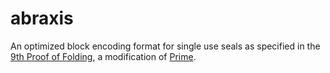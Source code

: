 # abraxis

An optimized block encoding format for single use seals as specified in the [9th Proof of Folding](https://github.com/adambor/The9thProofOfFolding), a modification of [Prime](https://github.com/LNP-BP/layer1).
